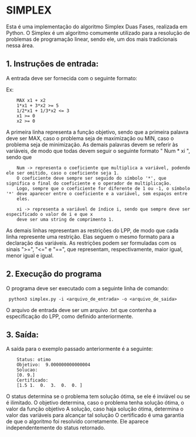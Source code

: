 # SIMPLEX

Esta é uma implementação do algoritmo Simplex Duas Fases, realizada em Python. O Simplex é um algoritmo comumente utilizado para a resolução
de problemas de programação linear, sendo ele, um dos mais tradicionais nessa área.


## 1. Instruções de entrada:

A entrada deve ser fornecida com o seguinte formato:

Ex:
        
        MAX x1 + x2
        1*x1 + 3*x2 >= 5
        1/2*x1 + 1/3*x2 <= 3
        x1 >= 0
        x2 >= 0

A primeira linha representa a função objetivo, sendo que a primeira palavra deve ser MAX, caso o problema seja de
maximização ou MIN, caso o problema seja de minimização. As demais palavras devem se referir às variáveis, de modo
que todas devem seguir o seguinte formato " Num * xi ", sendo que 
        
        Num -> representa o coeficiente que multiplica a variável, podendo ele ser omitido, caso o coeficiente seja 1.
        O coeficiente deve sempre ser seguido do símbolo '*', que significa o final do coeficiente e o operador de multiplicação.
        Logo, sempre que o coeficiente for diferente de 1 ou -1, o símbolo '*' deve aparecer entre o coeficiente e a variável, sem espaços entre
        eles.

        xi -> representa a variável de índice i, sendo que sempre deve ser especificado o valor de i e que x
        deve ser uma string de comprimento 1.

As demais linhas representam as restrições do LPP, de modo que cada linha represente uma restrição. Elas seguem o 
mesmo formato para a declaração das variáveis. As restrições podem ser formuladas com os sinais ">=", "<=" e "==", que representam,
respectivamente, maior igual, menor igual e igual.

## 2. Execução do programa

O programa deve ser executado com a seguinte linha de comando:

``` python3 simplex.py -i <arquivo_de_entrada> -o <arquivo_de_saida>```


O arquivo de entrada deve ser um arquivo .txt que contenha a especificação do LPP, como definido anteriormente.


## 3. Saída:

A saída para o exemplo passado anteriormente é a seguinte: 

        Status: otimo
        Objetivo:  9.000000000000004
        Solucao:
        [0. 9.]
        Certificado:
        [1.5 1.  0.  3.  0.  0. ]

O status determina se o problema tem solução ótima, se ele é inviável ou se é ilimitado.
O objetivo determina, caso o problema tenha solução ótima, o valor da função objetivo
A solução, caso haja solução ótima, determina o valor das variáveis para alcançar tal solução
O certificado é uma garantia de que o algoritmo foi resolvido corretamente. Ele aparece independentemente
do status retornado.


